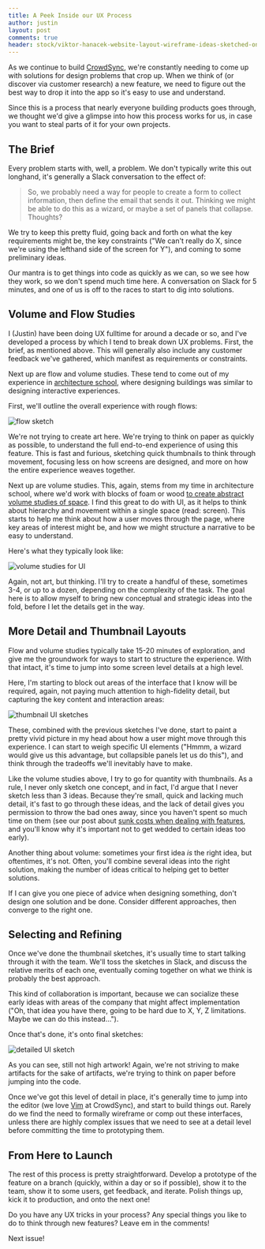 ```yaml
---
title: A Peek Inside our UX Process
author: justin
layout: post
comments: true
header: stock/viktor-hanacek-website-layout-wireframe-ideas-sketched-on-paper-picjumbo.jpg
---
```


As we continue to build [CrowdSync][cs], we're constantly needing to come up
with solutions for design problems that crop up. When we think of (or discover
via customer research) a new feature, we need to figure out the best way to drop
it into the app so it's easy to use and understand.

Since this is a process that nearly everyone building products goes through, we
thought we'd give a glimpse into how this process works for us, in case you want
to steal parts of it for your own projects.

## The Brief

Every problem starts with, well, a problem. We don't typically write this out
longhand, it's generally a Slack conversation to the effect of:

> So, we probably need a way for people to create a form to collect information,
> then define the email that sends it out. Thinking we might be able to do this
> as a wizard, or maybe a set of panels that collapse. Thoughts?

We try to keep this pretty fluid, going back and forth on what the key
requirements might be, the key constraints ("We can't really do X, since we're
using the lefthand side of the screen for Y"), and coming to some preliminary
ideas.

Our mantra is to get things into code as quickly as we can, so we see how they
work, so we don't spend much time here. A conversation on Slack for 5 minutes,
and one of us is off to the races to start to dig into solutions.

## Volume and Flow Studies

I (Justin) have been doing UX fulltime for around a decade or so, and I've
developed a process by which I tend to break down UX problems. First, the brief,
as mentioned above. This will generally also include any customer feedback we've
gathered, which manifest as requirements or constraints.

Next up are flow and volume studies. These tend to come out of my experience in
[architecture school][utarch], where designing buildings was similar to
designing interactive experiences.

First, we'll outline the overall experience with rough flows:

![flow sketch][flowsketch]

We're not trying to create art here. We're trying to think on paper as quickly
as possible, to understand the full end-to-end experience of using this feature.
This is fast and furious, sketching quick thumbnails to think through movement,
focusing less on how screens are designed, and more on how the entire experience
weaves together.

Next up are volume studies. This, again, stems from my time in architecture
school, where we'd work with blocks of foam or wood [to create abstract volume
studies of space][volumeimages]. I find this great to do with UI, as it helps to
think about hierarchy and movement within a single space (read: screen). This
starts to help me think about how a user moves through the page, where key areas
of interest might be, and how we might structure a narrative to be easy to
understand.

Here's what they typically look like:

![volume studies for UI][volumestudies]

Again, not art, but thinking. I'll try to create a handful of these, sometimes
3-4, or up to a dozen, depending on the complexity of the task. The goal here is
to allow myself to bring new conceptual and strategic ideas into the fold,
before I let the details get in the way.

## More Detail and Thumbnail Layouts

Flow and volume studies typically take 15-20 minutes of exploration, and give me
the groundwork for ways to start to structure the experience. With that intact,
it's time to jump into some screen level details at a high level.

Here, I'm starting to block out areas of the interface that I know will be
required, again, not paying much attention to high-fidelity detail, but
capturing the key content and interaction areas:

![thumbnail UI sketches][thumbnails]

These, combined with the previous sketches I've done, start to paint a pretty
vivid picture in my head about how a user might move through this experience. I
can start to weigh specific UI elements ("Hmmm, a wizard would give us this
advantage, but collapsible panels let us do this"), and think through the
tradeoffs we'll inevitably have to make.

Like the volume studies above, I try to go for quantity with thumbnails. As a
rule, I never only sketch one concept, and in fact, I'd argue that I never
sketch less than 3 ideas. Because they're small, quick and lacking much detail,
it's fast to go through these ideas, and the lack of detail gives you permission
to throw the bad ones away, since you haven't spent so much time on them (see
our post about [sunk costs when dealing with features][kill], and you'll know
why it's important not to get wedded to certain ideas too early).

Another thing about volume: sometimes your first idea _is_ the right idea, but
oftentimes, it's not. Often, you'll combine several ideas into the right
solution, making the number of ideas critical to helping get to better
solutions.

If I can give you one piece of advice when designing something, don't design one
solution and be done. Consider different approaches, then converge to the right
one.

## Selecting and Refining

Once we've done the thumbnail sketches, it's usually time to start talking
through it with the team. We'll toss the sketches in Slack, and discuss the
relative merits of each one, eventually coming together on what we think is
probably the best approach.

This kind of collaboration is important, because we can socialize these early
ideas with areas of the company that might affect implementation ("Oh, that idea
you have there, going to be hard due to X, Y, Z limitations. Maybe we can do
this instead...").

Once that's done, it's onto final sketches:

![detailed UI sketch][finalsketch]

As you can see, still not high artwork! Again, we're not striving to make
artifacts for the sake of artifacts, we're trying to think on paper before
jumping into the code.

Once we've got this level of detail in place, it's generally time to jump into
the editor (we love [Vim][vim] at CrowdSync), and start to build things out.
Rarely do we find the need to formally wireframe or comp out these interfaces,
unless there are highly complex issues that we need to see at a detail level
before committing the time to prototyping them.

## From Here to Launch

The rest of this process is pretty straightforward. Develop a prototype of the
feature on a branch (quickly, within a day or so if possible), show it to the
team, show it to some users, get feedback, and iterate. Polish things up, kick
it to production, and onto the next one!

Do you have any UX tricks in your process? Any special things you like to do to
think through new features? Leave em in the comments!

Next issue!

[cs]: https://www.crowdsync.io
[vim]: http://www.vim.org/
[kill]: https://www.crowdsync.io/blog/2017/09/28/how-to-know-what-features-to-kill?utm-source=crosspost
[utarch]: http://archdesign.utk.edu/
[flowsketch]: https://dl.dropbox.com/s/bitczeczrev1rel/flow.JPG
[volumeimages]: https://www.google.com/search?q=volume+studies+architecture&tbm=isch&tbo=u&source=univ&sa=X&ved=0ahUKEwj217Pm7OjWAhVF7iYKHcjUCb8Q7AkIMQ&biw=1482&bih=1299
[volumestudies]: https://dl.dropbox.com/s/xknnx11ffhji9tw/volume%20studies.JPG
[thumbnails]: https://dl.dropbox.com/s/mehubnxbgeq1t8g/thumbnails.JPG
[finalsketch]: https://dl.dropbox.com/s/i837ec79ociy05m/final%20sketch.JPG


